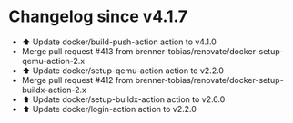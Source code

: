# Changelog since v4.1.7
- ⬆️ Update docker/build-push-action action to v4.1.0 
- Merge pull request #413 from brenner-tobias/renovate/docker-setup-qemu-action-2.x 
- ⬆️ Update docker/setup-qemu-action action to v2.2.0 
- Merge pull request #412 from brenner-tobias/renovate/docker-setup-buildx-action-2.x 
- ⬆️ Update docker/setup-buildx-action action to v2.6.0 
- ⬆️ Update docker/login-action action to v2.2.0 
